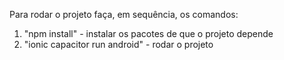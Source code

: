 Para rodar o projeto faça, em sequência, os comandos:

1. "npm install" - instalar os pacotes de que o projeto depende
2. "ionic capacitor run android" - rodar o projeto 